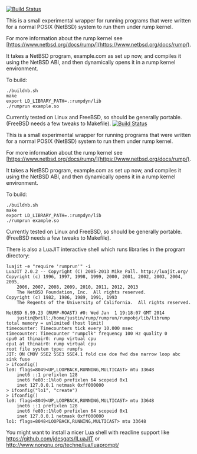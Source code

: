 [![Build Status](https://travis-ci.org/justincormack/rumprun.png)](https://travis-ci.org/justincormack/rumprun)

This is a small experimental wrapper for running programs that were written for a normal POSIX (NetBSD) system to run them under rump kernel.

For more information about the rump kernel see [https://www.netbsd.org/docs/rump/](https://www.netbsd.org/docs/rump/).

It takes a NetBSD program, example.com as set up now, and compiles it using the NetBSD ABI, and then dynamically opens it in a rump kernel environment.

To build: 
````
./buildnb.sh
make
export LD_LIBRARY_PATH=.:rumpdyn/lib
./rumprun example.so
````

Currently tested on Linux and FreeBSD, so should be generally portable. (FreeBSD needs a few tweaks to Makefile).
[![Build Status](https://travis-ci.org/justincormack/rumprun.png)](https://travis-ci.org/justincormack/rumprun)

This is a small experimental wrapper for running programs that were written for a normal POSIX (NetBSD) system to run them under rump kernel.

For more information about the rump kernel see [https://www.netbsd.org/docs/rump/](https://www.netbsd.org/docs/rump/).

It takes a NetBSD program, example.com as set up now, and compiles it using the NetBSD ABI, and then dynamically opens it in a rump kernel environment.

To build: 
````
./buildnb.sh
make
export LD_LIBRARY_PATH=.:rumpdyn/lib
./rumprun example.so
````

Currently tested on Linux and FreeBSD, so should be generally portable. (FreeBSD needs a few tweaks to Makefile).

There is also a LuaJIT interactive shell which runs libraries in the program directory:

````
luajit -e "require 'rumprun'" -i
LuaJIT 2.0.2 -- Copyright (C) 2005-2013 Mike Pall. http://luajit.org/
Copyright (c) 1996, 1997, 1998, 1999, 2000, 2001, 2002, 2003, 2004, 2005,
    2006, 2007, 2008, 2009, 2010, 2011, 2012, 2013
    The NetBSD Foundation, Inc.  All rights reserved.
Copyright (c) 1982, 1986, 1989, 1991, 1993
    The Regents of the University of California.  All rights reserved.

NetBSD 6.99.23 (RUMP-ROAST) #0: Wed Jan  1 19:18:07 GMT 2014
	justin@brill:/home/justin/rump/rumprun/rumpobj/lib/librump
total memory = unlimited (host limit)
timecounter: Timecounters tick every 10.000 msec
timecounter: Timecounter "rumpclk" frequency 100 Hz quality 0
cpu0 at thinair0: rump virtual cpu
cpu1 at thinair0: rump virtual cpu
root file system type: rumpfs
JIT: ON CMOV SSE2 SSE3 SSE4.1 fold cse dce fwd dse narrow loop abc sink fuse
> ifconfig()
lo0: flags=8049<UP,LOOPBACK,RUNNING,MULTICAST> mtu 33648
	inet6 ::1 prefixlen 128
	inet6 fe80::1%lo0 prefixlen 64 scopeid 0x1
	inet 127.0.0.1 netmask 0xff000000
> ifconfig("lo1", "create")
> ifconfig()
lo0: flags=8049<UP,LOOPBACK,RUNNING,MULTICAST> mtu 33648
	inet6 ::1 prefixlen 128
	inet6 fe80::1%lo0 prefixlen 64 scopeid 0x1
	inet 127.0.0.1 netmask 0xff000000
lo1: flags=8048<LOOPBACK,RUNNING,MULTICAST> mtu 33648
````

You might want to install a nicer Lua shell with readline support like https://github.com/jdesgats/ILuaJIT or http://www.nongnu.org/techne/lua/luaprompt/


